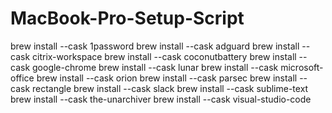 # MacBook-Pro-Setup-Script

brew install --cask 1password
brew install --cask adguard
brew install --cask citrix-workspace
brew install --cask coconutbattery
brew install --cask google-chrome
brew install --cask lunar
brew install --cask microsoft-office
brew install --cask orion
brew install --cask parsec
brew install --cask rectangle
brew install --cask slack
brew install --cask sublime-text
brew install --cask the-unarchiver
brew install --cask visual-studio-code
